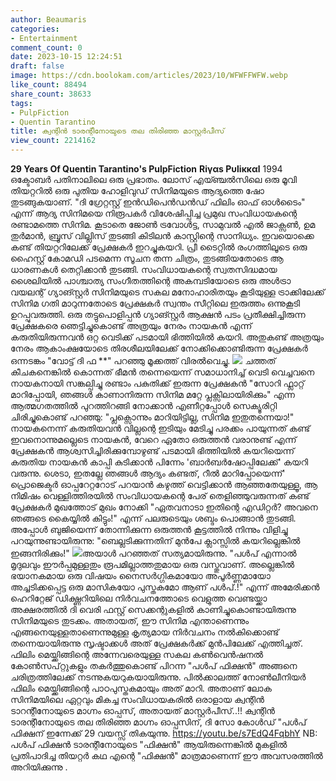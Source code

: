 ```yaml
---
author: Beaumaris
categories:
- Entertainment
comment_count: 0
date: 2023-10-15 12:24:51
draft: false
image: https://cdn.boolokam.com/articles/2023/10/WFWFFWFW.webp
like_count: 88494
share_count: 38633
tags:
- PulpFiction
- Quentin Tarantino
title: ക്വന്റിൻ ടാരന്റീനോയുടെ തല തിരിഞ്ഞ മാസ്റ്റർപീസ്
view_count: 2214162
---
```


**29 Years Of Quentin Tarantino's PulpFiction** **Riγαs Ρυliκκαl** 1994 ഒക്ടോബർ പതിനാലിലെ ഒരു പ്രഭാതം. ലോസ് എയ്ഞ്ചൽസിലെ ഒരു മൂവി തിയറ്ററിൽ ഒരു പുതിയ ഹോളിവുഡ് സിനിമയുടെ ആദ്യത്തെ ഷോ തുടങ്ങുകയാണ്. "ദി ഗ്രേറ്റസ്റ്റ് ഇൻഡിപെൻഡൻഡ് ഫിലിം ഓഫ് ഓൾടൈം" എന്ന് ആദ്യ സിനിമയെ നിരൂപകർ വിശേഷിപ്പിച്ച പ്രമുഖ സംവിധായകന്റെ രണ്ടാമത്തെ സിനിമ. കൂടാതെ ജോൺ ട്രവോൾട്ട, സാമുവൽ എൽ ജാക്സൺ, ഉമ തുർമാൻ, ബ്രൂസ് വില്ലിസ് തുടങ്ങി കിടിലൻ കാസ്റ്റിന്റെ സാനിധ്യം. ഇവയൊക്കെ കണ്ട് തിയറ്ററിലേക്ക് പ്രേക്ഷകർ ഇറച്ചുകയറി. പ്രീ ടൈറ്റിൽ രംഗത്തിലൂടെ ഒരു ഹൈസ്റ്റ് കോമഡി പടമെന്ന സൂചന തന്ന ചിത്രം, തുടങ്ങിയതോടെ ആ ധാരണകൾ തെറ്റിക്കാൻ തുടങ്ങി. സംവിധായകന്റെ സ്വതസിദ്ധമായ ശൈലിയിൽ പാശ്ചാത്യ സംഗീതത്തിന്റെ അകമ്പടിയോടെ ഒരു അൾട്രാ വയലന്റ് ഗ്യാങ്സ്റ്റർ സിനിമയുടെ സകല മനോഹാരിതയും കൂടിയുള്ള ട്രാക്കിലേക്ക് സിനിമ ഗതി മാറുന്നതോടെ പ്രേക്ഷകർ സ്വന്തം സീറ്റിലെ ഇരുത്തം ഒന്നുകൂടി ഉറപ്പുവരുത്തി. ഒരു തട്ടുപൊളിപ്പൻ ഗ്യാങ്സ്റ്റർ ആക്ഷൻ പടം പ്രതീക്ഷിച്ചിരുന്ന പ്രേക്ഷകരെ ഞെട്ടിച്ചുകൊണ്ട് അത്രയും നേരം നായകൻ എന്ന് കരുതിയിരുന്നവൻ ഒറ്റ വെടിക്ക് പടമായി ഭിത്തിയിൽ കയറി. അതുകണ്ട് അത്രയും നേരം ആകാംക്ഷയോടെ തിരശീലയിലേക്ക് നോക്കിക്കൊണ്ടിരുന്ന പ്രേക്ഷകർ ഒന്നടങ്കം "വോട്ട് ദി ഫ **" പറഞ്ഞു മൂക്കത്ത് വിരൽവെച്ചു. ![](https://cdn.boolokam.com/articles/2023/10/WFWFFWFW.webp) ചത്തത് കീചകനെങ്കിൽ കൊന്നത് ഭീമൻ തന്നെയെന്ന് സമാധാനിച്ച് വെടി വെച്ചവനെ നായകനായി സങ്കല്പിച്ചു രണ്ടാം പകുതിക്ക് ഇരുന്ന പ്രേക്ഷകൻ "സോറി ഫ്ലാറ്റ് മാറിപ്പോയി, ഞങ്ങൾ കാണാനിരുന്ന സിനിമ മറ്റേ പ്ലക്സിലായിരിക്കും" എന്ന ആത്മഗതത്തിൽ പുറത്തിറങ്ങി നോക്കാൻ എണീറ്റപ്പോൾ സെക്യൂരിറ്റി ചിരിച്ചുകൊണ്ട് പറഞ്ഞു: "പ്ലക്സൊന്നും മാറിയിട്ടില്ല, സിനിമ ഇതുതന്നെയാ!" നായകനെന്ന് കരുതിയവൻ വില്ലന്റെ ഇടിയും മേടിച്ചു പരക്കം പായുന്നത് കണ്ട് ഇവനൊന്നുമല്ലെടെ നായകൻ, വേറെ ഏതോ ഒരുത്തൻ വരാനുണ്ട് എന്ന് പ്രേക്ഷകൻ ആശ്വസിച്ചിരിക്കുമ്പോഴുണ്ട് പടമായി ഭിത്തിയിൽ കയറിയെന്ന് കരുതിയ നായകൻ കാപ്പി കുടിക്കാൻ പിന്നേം 'ബാർബർഷോപ്പിലേക്ക്' കയറി വരുന്നു. ശെടാ, ഇതല്ലേ ഞങ്ങൾ ആദ്യം കണ്ടത്, റീൽ മാറിപ്പോയെന്ന്' പ്രൊജെക്ടർ ഓപ്പറേറ്ററോട് പറയാൻ കഴുത്ത് വെട്ടിക്കാൻ ആഞ്ഞതേയുള്ളൂ, ആ നിമിഷം വെള്ളിത്തിരയിൽ സംവിധായകന്റെ പേര് തെളിഞ്ഞുവരുന്നത് കണ്ട് പ്രേക്ഷകർ മുഖത്തോട് മുഖം നോക്കി "ഏതവനാടാ ഇതിന്റെ എഡിറ്റർ? അവനെ ഞങ്ങടെ കൈയ്യിൽ കിട്ടും!" എന്ന് പലരുടെയും ശബ്ദം പൊങ്ങാൻ തുടങ്ങി. അപ്പോൾ ബുജിയെന്ന് തോന്നിക്കുന്ന ഒരുത്തൻ കൂട്ടത്തിൽ നിന്നും വിളിച്ചു പറയുന്നുണ്ടായിരുന്നു: "ബെല്ലടിക്കുന്നതിന് മുൻപേ ക്ലാസ്സിൽ കയറില്ലെങ്കിൽ ഇങ്ങനിരിക്കും!" ![](https://cdn.boolokam.com/articles/2023/10/WFWFWFFW-scaled.jpg)അയാൾ പറഞ്ഞത് സത്യമായിരുന്നു. "പൾപ് എന്നാൽ മൃദുലവും ഈർപ്പമുള്ളതും രൂപമില്ലാത്തതുമായ ഒരു വസ്തുവാണ്. അല്ലെങ്കിൽ ഭയാനകമായ ഒരു വിഷയം നൈസർഗ്ഗികമായോ അപൂർണ്ണമായോ അച്ചടിക്കപ്പെട്ട ഒരു മാസികയോ പുസ്തകമോ ആണ്‌ പൾപ്.!" എന്ന് അമേരിക്കൻ ഹെറിറ്റേജ് ഡിക്ഷ്ണറിയിലെ നിർവചനത്തോടെ വെളുത്ത വെണ്ടയ്ക്കാ അക്ഷരത്തിൽ ദി വെരി ഫസ്റ്റ് സെക്കന്റുകളിൽ കാണിച്ചുകൊണ്ടായിരുന്നു സിനിമയുടെ തുടക്കം. അതായത്, ഈ സിനിമ എന്താണെന്നും എങ്ങനെയുള്ളതാണെന്നുമുള്ള കൃത്യമായ നിർവചനം നൽകിക്കൊണ്ട് തന്നെയായിരുന്നു സൃഷ്ടാക്കൾ അത് പ്രേക്ഷകർക്ക് മുൻപിലേക്ക് എത്തിച്ചത്. ഫിലിം മെയ്ക്കിങ്ങിന്റെ അന്നേവരെയുള്ള സകല കൺവെൻഷനൽ കോൺസപ്റ്റുകളും തകർത്തുകൊണ്ട് പിറന്ന "പൾപ് ഫിക്ഷൻ" അങ്ങനെ ചരിത്രത്തിലേക്ക് നടന്നുകയറുകയായിരുന്നു. പിൽക്കാലത്ത് നോൺലീനിയർ ഫിലിം മെയ്ക്കിങ്ങിന്റെ പാഠപുസ്തകമായും അത് മാറി. അതാണ്‌ ലോക സിനിമയിലെ ഏറ്റവും മികച്ച സംവിധായകരിൽ ഒരാളായ ക്വന്റിൻ ടാറന്റീനോയുടെ മാഗ്നം ഓപ്പസ്, അതായത് മാസ്റ്റർപീസ്..!! ക്വന്റിൻ ടാരന്റീനോയുടെ തല തിരിഞ്ഞ മാഗ്നം ഓപ്പസിന്, ദി സോ കോൾഡ് "പൾപ് ഫിക്ഷന് ഇന്നേക്ക് 29 വയസ്സ് തികയുന്നു. https://youtu.be/s7EdQ4FqbhY NB: പൾപ് ഫിക്ഷൻ ടാരന്റീനോയുടെ "ഫിക്ഷൻ" ആയിരുന്നെങ്കിൽ മുകളിൽ പ്രതിപാദിച്ച തിയറ്റർ കഥ എന്റെ "ഫിക്ഷൻ" മാത്രമാണെന്ന് ഈ അവസരത്തിൽ അറിയിക്കുന്നു .